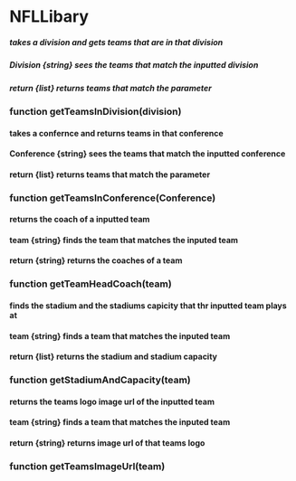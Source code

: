 # NFLLibary

##### takes a division and gets teams that are in that division
##### Division {string} sees the teams that match the inputted division
##### return {list} returns teams that match the parameter
### function getTeamsInDivision(division)

#### takes a confernce and returns teams in that conference
#### Conference {string} sees the teams that match the inputted conference
#### return {list} returns teams that match the parameter
### function getTeamsInConference(Conference)

#### returns the coach of a inputted team
#### team {string} finds the team that matches the inputed team
#### return {string} returns the coaches of a team
### function getTeamHeadCoach(team)

#### finds the stadium and the stadiums capicity that thr inputted team plays at
#### team {string} finds a team that matches the inputed team
#### return {list} returns the stadium and stadium capacity
### function getStadiumAndCapacity(team)

#### returns the teams logo image url of the inputted team
#### team {string} finds a team that matches the inputed team
#### return {string} returns image url of that teams logo
### function getTeamsImageUrl(team)
